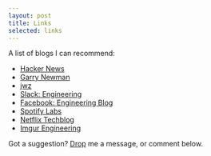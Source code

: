 ```yaml
---
layout: post
title: Links
selected: links
---
```


A list of blogs I can recommend:
- [Hacker News](https://news.ycombinator.com)
- [Garry Newman](https://garry.tv)
- [jwz](https://www.jwz.org/blog)
- [Slack: Engineering](https://slack.engineering)
- [Facebook: Engineering Blog](https://code.facebook.com/posts)
- [Spotify Labs](https://labs.spotify.com)
- [Netflix Techblog](https://techblog.netflix.com)
- [Imgur Engineering](https://blog.imgur.com/category/eng)

Got a suggestion? [Drop](/contact) me a message, or comment below.
